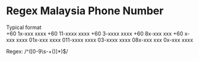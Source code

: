 # Regex Malaysia Phone Number
Typical format	
+60 1x-xxx xxxx
+60 11-xxxx xxxx
+60 3-xxxx xxxx
+60 8x-xxx xxx
+60 x-xxx xxxx
01x-xxx xxxx
011-xxxx xxxx
03-xxxx xxxx
08x-xxx xxx
0x-xxx xxxx

Regex:
/^([0-9\s\-\+\(\)]*)$/

